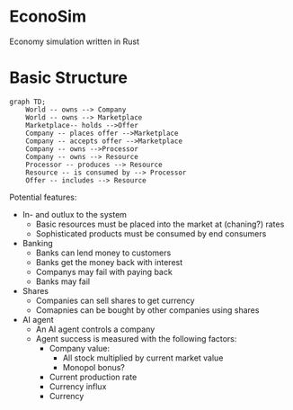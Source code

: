 # EconoSim
Economy simulation written in Rust

# Basic Structure

~~~mermaid
graph TD;
    World -- owns --> Company
    World -- owns --> Marketplace
    Marketplace-- holds -->Offer
    Company -- places offer -->Marketplace
    Company -- accepts offer -->Marketplace
    Company -- owns -->Processor
    Company -- owns --> Resource
    Processor -- produces --> Resource
    Resource -- is consumed by --> Processor
    Offer -- includes --> Resource
~~~

Potential features:
- In- and outlux to the system
    - Basic resources must be placed into the market at (chaning?) rates
    - Sophisticated products must be consumed by end consumers
- Banking
    - Banks can lend money to customers
    - Banks get the money back with interest
    - Companys may fail with paying back
    - Banks may fail
- Shares
    - Companies can sell shares to get currency
    - Comapnies can be bought by other companies using shares
- AI agent
    - An AI agent controls a company
    - Agent success is measured with the following factors:
        - Company value:
            - All stock multiplied by current market value
            - Monopol bonus?
        - Current production rate
        - Currency influx
        - Currency
